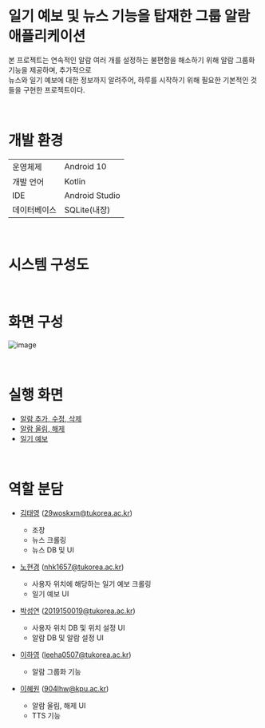 # 일기 예보 및 뉴스 기능을 탑재한 그룹 알람 애플리케이션
본 프로젝트는 연속적인 알람 여러 개를 설정하는 불편함을 해소하기 위해 알람 그룹화 기능을 제공하며, 추가적으로 <br>
뉴스와 일기 예보에 대한 정보까지 알려주어, 하루를 시작하기 위해 필요한 기본적인 것들을 구현한 프로젝트이다.

<br>

# 개발 환경
<table>
  <tr>
    <td>운영체제</td>
    <td>Android 10</td>
  </tr>
  <tr>
    <td>개발 언어</td>
    <td>Kotlin</td>
  </tr>
  <tr>
    <td>IDE</td>
    <td>Android Studio</td>
  </tr>
  <tr>
    <td>데이터베이스</td>
    <td>SQLite(내장)</td>
  </tr>
</table>

<br>

# 시스템 구성도

<br>

# 화면 구성
![image](https://user-images.githubusercontent.com/61930770/203972697-9fe618f2-1228-460e-a4d6-c3c71d2fe5eb.png)

<br>

# 실행 화면
* <a href="https://youtube.com/shorts/WMFBkaiYrM0">알람 추가, 수정, 삭제</a>
* <a href="https://youtube.com/shorts/HCubVaHeYF8">알람 울림, 해제</a>
* <a href="https://youtube.com/shorts/9DHvyL_fgwU">일기 예보</a>

<br>

# 역할 분담
* <a href="https://github.com/rlaxodud214">김태영</a> (29woskxm@tukorea.ac.kr)
  * 조장
  * 뉴스 크롤링
  * 뉴스 DB 및 UI
  
* <a href="https://github.com/nhk1657">노현경</a> (nhk1657@tukorea.ac.kr)
  * 사용자 위치에 해당하는 일기 예보 크롤링
  * 일기 예보 UI
  
* <a href="https://github.com/ddubidubap">박성연</a> (2019150019@tukorea.ac.kr)
  * 사용자 위치 DB 및 위치 설정 UI
  * 알람 DB 및 알람 설정 UI
  
* <a href="https://github.com/LHY00y">이하영</a> (leeha0507@tukorea.ac.kr)
  * 알람 그룹화 기능
  
* <a href="https://github.com/hhh-one">이혜원</a> (904lhw@kpu.ac.kr)
  * 알람 울림, 해제 UI
  * TTS 기능
